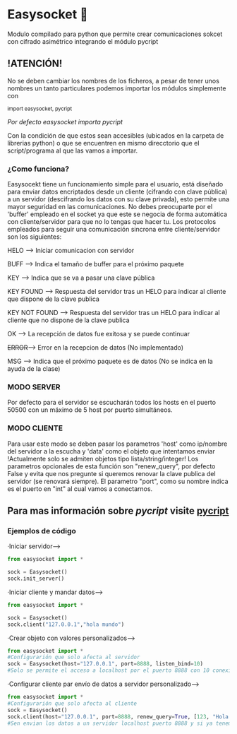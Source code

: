 # Easysocket 🔐
Modulo compilado para python que permite crear comunicaciones sokcet con cifrado asimétrico integrando el módulo pycript

## !ATENCIÓN!
No se deben cambiar los nombres de los ficheros, a pesar de tener unos nombres un tanto particulares podemos importar los módulos simplemente con

<sup>import easysocket, pycript</sup>

*Por defecto easysocket importa pycript*

Con la condición de que estos sean accesibles (ubicados en la carpeta de librerias python) o que se encuentren en mismo direcctorio que el script/programa al que las vamos a importar.

### ¿Como funciona?
Easysocekt tiene un funcionamiento simple para el usuario, está diseñado para enviar datos encriptados desde un cliente (cifrando con clave pública) a un servidor (descifrando los datos con su clave privada),
esto permite una mayor seguridad en las comunicaciones. No debes preocuparte por el 'buffer' empleado en el socket ya que este se negocia de forma automática con cliente/servidor para que no lo tengas que hacer tu.
Los protocolos empleados para seguir una comunicación sincrona entre cliente/servidor son los siguientes:

  HELO --> Iniciar comunicacion con servidor
  
  BUFF --> Indica el tamaño de buffer para el próximo paquete
  
  KEY --> Indica que se va a pasar una clave pública
  
  KEY FOUND --> Respuesta del servidor tras un HELO para indicar al cliente que dispone de la clave publica
  
  KEY NOT FOUND --> Respuesta del servidor tras un HELO para indicar al cliente que no dispone de la clave publica
  
  OK --> La recepción de datos fue exitosa y se puede continuar
  
  ~~ERROR~~--> Error en la recepcion de datos (No implementado)
  
  MSG --> Indica que el próximo paquete es de datos (No se indica en la ayuda de la clase)
  

### __MODO SERVER__
Por defecto para el servidor se escucharán todos los hosts en el puerto 50500 con un máximo de 5 host por puerto simultáneos.

### __MODO CLIENTE__
Para usar este modo se deben pasar los parametros 'host' como ip/nombre
del servidor a la escucha y 'data' como el objeto que intentamos enviar
!Actualmente solo se admiten objetos tipo lista/string/integer!
Los parametros opcionales de esta función son "renew_query", por defecto False
y evita que nos pregunte si queremos renovar la clave publica del servidor (se renovará siempre).
El parametro "port", como su nombre indica es el puerto en "int" al cual vamos a conectarnos.

## Para mas información sobre *pycript* visite [pycript](https://github.com/cristianrc373/Pycript)
### Ejemplos de código
·Iniciar servidor-->
```python
from easysocket import *

sock = Easysocket()
sock.init_server()
```
·Iniciar cliente y mandar datos-->
```python
from easysocket import *

sock = Easysocket()
sock.client("127.0.0.1","hola mundo")
```
·Crear objeto con valores personalizados-->
```python
from easysocket import *
#Configurarión que solo afecta al servidor
sock = Easysocket(host="127.0.0.1", port=8888, listen_bind=10)
#Solo se permite el acceso a localhost por el puerto 8888 con 10 conexiones simultáneas
```
·Configurar cliente par envío de datos a servidor personalizado-->
```python
from easysocket import *
#Configurarión que solo afecta al cliente
sock = Easysocket()
sock.client(host="127.0.0.1", port=8888, renew_query=True, [123, "Hola mundo"])
#Sen envian los datos a un servidor localhost puerto 8888 y si ya tenemos la clave pública nos pregunta si queremos renovarla
```

